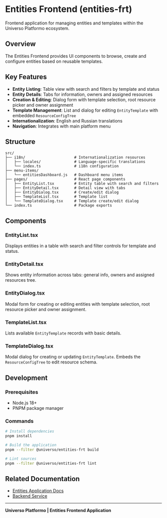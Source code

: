 # Entities Frontend (entities-frt)

Frontend application for managing entities and templates within the Universo Platformo ecosystem.

## Overview

The Entities Frontend provides UI components to browse, create and configure entities based on reusable templates.

## Key Features

- **Entity Listing**: Table view with search and filters by template and status
- **Entity Details**: Tabs for information, owners and assigned resources
- **Creation & Editing**: Dialog form with template selection, root resource picker and owner assignment
- **Template Management**: List and dialog for editing `EntityTemplate` with embedded `ResourceConfigTree`
- **Internationalization**: English and Russian translations
- **Navigation**: Integrates with main platform menu

## Structure

```
src/
├── i18n/                      # Internationalization resources
│   ├── locales/               # Language-specific translations
│   └── index.ts               # i18n configuration
├── menu-items/
│   └── entitiesDashboard.js   # Dashboard menu items
├── pages/                     # React page components
│   ├── EntityList.tsx         # Entity table with search and filters
│   ├── EntityDetail.tsx       # Detail view with tabs
│   ├── EntityDialog.tsx       # Create/edit dialog
│   ├── TemplateList.tsx       # Template list
│   └── TemplateDialog.tsx     # Template create/edit dialog
└── index.ts                   # Package exports
```

## Components

### EntityList.tsx
Displays entities in a table with search and filter controls for template and status.

### EntityDetail.tsx
Shows entity information across tabs: general info, owners and assigned resources tree.

### EntityDialog.tsx
Modal form for creating or editing entities with template selection, root resource picker and owner assignment.

### TemplateList.tsx
Lists available `EntityTemplate` records with basic details.

### TemplateDialog.tsx
Modal dialog for creating or updating `EntityTemplate`. Embeds the `ResourceConfigTree` to edit resource schema.

## Development

### Prerequisites
- Node.js 18+
- PNPM package manager

### Commands
```bash
# Install dependencies
pnpm install

# Build the application
pnpm --filter @universo/entities-frt build

# Lint sources
pnpm --filter @universo/entities-frt lint
```

## Related Documentation
- [Entities Application Docs](../../../docs/en/applications/entities/README.md)
- [Backend Service](../entities-srv/base/README.md)

---

**Universo Platformo | Entities Frontend Application**
